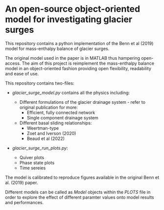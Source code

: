 # An open-source object-oriented model for investigating glacier surges

This repository contains a python implementation of the Benn et al (2019) model for mass-enthalpy balance of glacier surges.

The original model used in the paper is in MATLAB thus hampering open-access.
The aim of this project is reimplement the mass-enthalpy balance model in an object-oriented fashion providing open flexibility, readability and ease of use.

This repository contains two-files:
- *glacier_surge_model.py* contains all the physics including:
  - Different formulations of the glacier drainage system - refer to original publication for more:
    - Efficient, fully connected network
    - Single component drainage system
  - Different basal sliding relationships:
    - Weertman-type
    - Zoet and Iverson (2020)
    - Beaud et al (2022)

- *glacier_surge_run_plots.py*:
  - Quiver plots
  - Phase state plots
  - Time sereies

The model is calibrated to reproduce figures available in the original Benn et al. (2019) paper.

Different models can be called as _Model_ objects within the *PLOTS* file in order to explore the effect of different paramter values onto model results and performances.

